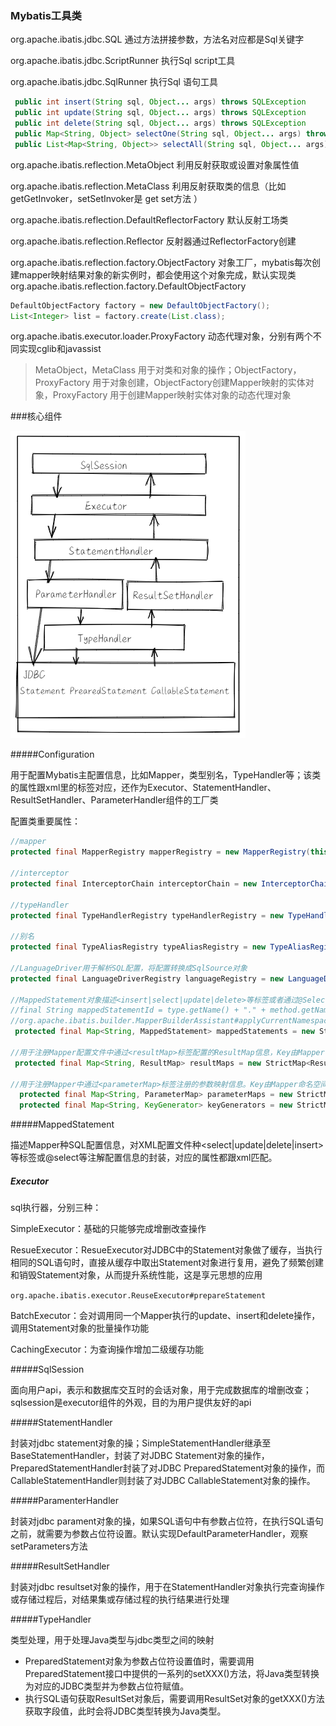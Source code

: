 ### Mybatis工具类

org.apache.ibatis.jdbc.SQL  通过方法拼接参数，方法名对应都是Sql关键字

org.apache.ibatis.jdbc.ScriptRunner 执行Sql script工具

org.apache.ibatis.jdbc.SqlRunner 执行Sql 语句工具

```java
 public int insert(String sql, Object... args) throws SQLException
 public int update(String sql, Object... args) throws SQLException
 public int delete(String sql, Object... args) throws SQLException
 public Map<String, Object> selectOne(String sql, Object... args) throws SQLException 
 public List<Map<String, Object>> selectAll(String sql, Object... args) throws SQLException
```

org.apache.ibatis.reflection.MetaObject 利用反射获取或设置对象属性值

org.apache.ibatis.reflection.MetaClass 利用反射获取类的信息（比如 getGetInvoker，setSetInvoker是 get set方法 ）

org.apache.ibatis.reflection.DefaultReflectorFactory 默认反射工场类

org.apache.ibatis.reflection.Reflector 反射器通过ReflectorFactory创建

org.apache.ibatis.reflection.factory.ObjectFactory 对象工厂，mybatis每次创建mapper映射结果对象的新实例时，都会使用这个对象完成，默认实现类org.apache.ibatis.reflection.factory.DefaultObjectFactory 

```java
DefaultObjectFactory factory = new DefaultObjectFactory();
List<Integer> list = factory.create(List.class);
```

org.apache.ibatis.executor.loader.ProxyFactory 动态代理对象，分别有两个不同实现cglib和javassist

> MetaObject，MetaClass 用于对类和对象的操作；ObjectFactory，ProxyFactory 用于对象创建，ObjectFactory创建Mapper映射的实体对象，ProxyFactory 用于创建Mapper映射实体对象的动态代理对象

###核心组件

![](./proccess.jpg)

#####Configuration

用于配置Mybatis主配置信息，比如Mapper，类型别名，TypeHandler等；该类的属性跟xml里的标签对应，还作为Executor、StatementHandler、ResultSetHandler、ParameterHandler组件的工厂类

配置类重要属性：

```java
//mapper
protected final MapperRegistry mapperRegistry = new MapperRegistry(this);

//interceptor
protected final InterceptorChain interceptorChain = new InterceptorChain();

//typeHandler
protected final TypeHandlerRegistry typeHandlerRegistry = new TypeHandlerRegistry();

//别名
protected final TypeAliasRegistry typeAliasRegistry = new TypeAliasRegistry();

//LanguageDriver用于解析SQL配置，将配置转换成SqlSource对象
protected final LanguageDriverRegistry languageRegistry = new LanguageDriverRegistry();

//MappedStatement对象描述<insert|select|update|delete>等标签或者通过@Select、@Delete、@Update、@Insert等注解配置的SQL信息，Key为Mapper的Id+方法id
//final String mappedStatementId = type.getName() + "." + method.getName();
//org.apache.ibatis.builder.MapperBuilderAssistant#applyCurrentNamespace
 protected final Map<String, MappedStatement> mappedStatements = new StrictMap<MappedStatement>("Mapped Statements collection");

//用于注册Mapper配置文件中通过<resultMap>标签配置的ResultMap信息，Key由Mapper命名空间和<resultMap>标签的id属性构成
 protected final Map<String, ResultMap> resultMaps = new StrictMap<ResultMap>("Result Maps collection");

//用于注册Mapper中通过<parameterMap>标签注册的参数映射信息。Key由Mapper命名空间和<parameterMap>标签的id属性构成
  protected final Map<String, ParameterMap> parameterMaps = new StrictMap<ParameterMap>("Parameter Maps collection");
  protected final Map<String, KeyGenerator> keyGenerators = new StrictMap<KeyGenerator>("Key Generators collection");
```

#####MappedStatement

描述Mapper种SQL配置信息，对XML配置文件种<select|update|delete|insert>等标签或@select等注解配置信息的封装，对应的属性都跟xml匹配。

##### Executor

sql执行器，分别三种：

SimpleExecutor：基础的只能够完成增删改查操作

ResueExecutor：ResueExecutor对JDBC中的Statement对象做了缓存，当执行相同的SQL语句时，直接从缓存中取出Statement对象进行复用，避免了频繁创建和销毁Statement对象，从而提升系统性能，这是享元思想的应用

`org.apache.ibatis.executor.ReuseExecutor#prepareStatement`

BatchExecutor：会对调用同一个Mapper执行的update、insert和delete操作，调用Statement对象的批量操作功能

CachingExecutor：为查询操作增加二级缓存功能

#####SqlSession

面向用户api，表示和数据库交互时的会话对象，用于完成数据库的增删改查；sqlsession是executor组件的外观，目的为用户提供友好的api

#####StatementHandler

封装对jdbc statement对象的操；SimpleStatementHandler继承至BaseStatementHandler，封装了对JDBC Statement对象的操作，PreparedStatementHandler封装了对JDBC PreparedStatement对象的操作，而CallableStatementHandler则封装了对JDBC CallableStatement对象的操作。

#####ParamenterHandler

封装对jdbc parament对象的操，如果SQL语句中有参数占位符，在执行SQL语句之前，就需要为参数占位符设置。默认实现DefaultParameterHandler，观察setParameters方法

#####ResultSetHandler

封装对jdbc resultset对象的操作，用于在StatementHandler对象执行完查询操作或存储过程后，对结果集或存储过程的执行结果进行处理

#####TypeHandler

类型处理，用于处理Java类型与jdbc类型之间的映射

- PreparedStatement对象为参数占位符设置值时，需要调用PreparedStatement接口中提供的一系列的setXXX()方法，将Java类型转换为对应的JDBC类型并为参数占位符赋值。
- 执行SQL语句获取ResultSet对象后，需要调用ResultSet对象的getXXX()方法获取字段值，此时会将JDBC类型转换为Java类型。

